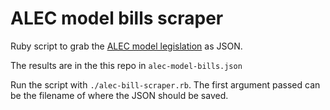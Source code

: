 # ALEC model bills scraper

Ruby script to grab the [ALEC model legislation](http://www.alec.org/model-legislation/) as JSON.

The results are in the this repo in `alec-model-bills.json`

Run the script with `./alec-bill-scraper.rb`. The first argument passed can be the filename of where the JSON should be saved.
